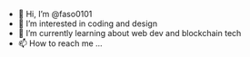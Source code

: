 - 👋 Hi, I’m @faso0101
- 👀 I’m interested in coding and design
- 🌱 I’m currently learning about web dev and blockchain tech
- 📫 How to reach me ...

<!---
faso0101/faso0101 is a ✨ special ✨ repository because its `README.md` (this file) appears on your GitHub profile.
You can click the Preview link to take a look at your changes.
--->
